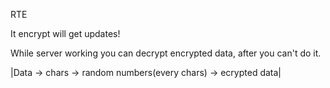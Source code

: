 RTE

It encrypt will get updates!

While server working you can decrypt encrypted data, after you can't do it.

|Data -> chars -> random numbers(every chars) -> ecrypted data|

